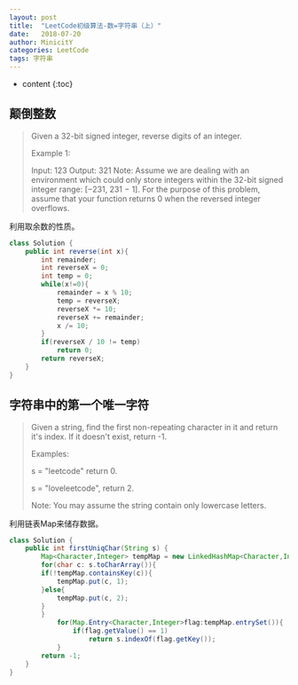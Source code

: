 ```yaml
---
layout: post
title:  "LeetCode初级算法-数=字符串（上）"
date:   2018-07-20
author: MinicitY
categories: LeetCode
tags: 字符串
---
```


* content
{:toc}

## **颠倒整数**

>Given a 32-bit signed integer, reverse digits of an integer.
>
>Example 1:
>
>Input: 123
>Output: 321
>Note:
>Assume we are dealing with an environment which could only store integers within the 32-bit signed integer range: [−231,  231 − 1]. For the purpose of this problem, assume that your function returns 0 when the reversed integer overflows.

利用取余数的性质。
```java
class Solution {
    public int reverse(int x){
        int remainder;
        int reverseX = 0;
        int temp = 0;
        while(x!=0){
            remainder = x % 10;
            temp = reverseX;
            reverseX *= 10;
            reverseX += remainder;
            x /= 10;
        }
        if(reverseX / 10 != temp)
            return 0;
        return reverseX;
    }
}
```

## **字符串中的第一个唯一字符**

> Given a string, find the first non-repeating character in it and return it's index. If it doesn't exist, return -1.
>
>Examples:
>
>s = "leetcode"
>return 0.
>
>s = "loveleetcode",
>return 2.
>
>Note: You may assume the string contain only lowercase letters. 

利用链表Map来储存数据。

```java
class Solution {
    public int firstUniqChar(String s) {
        Map<Character,Integer> tempMap = new LinkedHashMap<Character,Integer>();
        for(char c: s.toCharArray()){
        if(!tempMap.containsKey(c)){
            tempMap.put(c, 1);
        }else{
            tempMap.put(c, 2);
        }
        }
            for(Map.Entry<Character,Integer>flag:tempMap.entrySet()){
                if(flag.getValue() == 1)
                    return s.indexOf(flag.getKey());
            }
        return -1;
    }
}
```